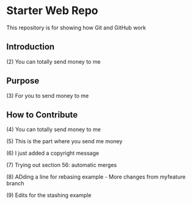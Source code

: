 # Starter Web Repo

This repository is for showing how Git and GitHub work

## Introduction

(2) You can totally send money to me

## Purpose

(3) For you to send money to me

## How to Contribute

(4) You can totally send money to me

(5) This is the part where you send me money

(6) I just added a copyright message

(7) Trying out section 56: automatic merges

(8) ADding a line for rebasing example -  More changes from myfeature branch 

(9) Edits for the stashing example